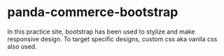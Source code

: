 # panda-commerce-bootstrap
In this practice site, bootstrap has been used to stylize and make responsive design. To target specific designs, custom css aka vanila css also used.
